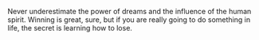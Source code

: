 Never underestimate the power of dreams and the influence of the human spirit.
Winning is great, sure, but if you are really going to do something in life, the secret is learning how to lose.
